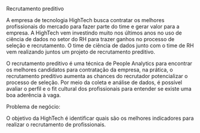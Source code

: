 Recrutamento preditivo

A empresa de tecnologia HighTech busca contratar os melhores profissionais do mercado para fazer parte do time e gerar valor para a empresa. A HighTech vem investindo muito nos últimos anos no uso de ciência de dados no setor do RH para trazer ganhos no processo de seleção e recrutamento. O time de ciência de dados junto com o time de RH vem realizando juntos um projeto de recrutamento preditivo.

O recrutamento preditivo é uma técnica de People Analytics para encontrar os melhores candidatos para contratação da empresa, na prática, o recrutamento preditivo aumenta as chances do recrutador potencializar o processo de seleção. Por meio da coleta e análise de dados, é possível avaliar o perfil e o fit cultural dos profissionais para entender se existe uma boa aderência à vaga.

Problema de negócio:

O objetivo da HighTech é identificar quais são os melhores indicadores para realizar o recrutamento de profissionais.
